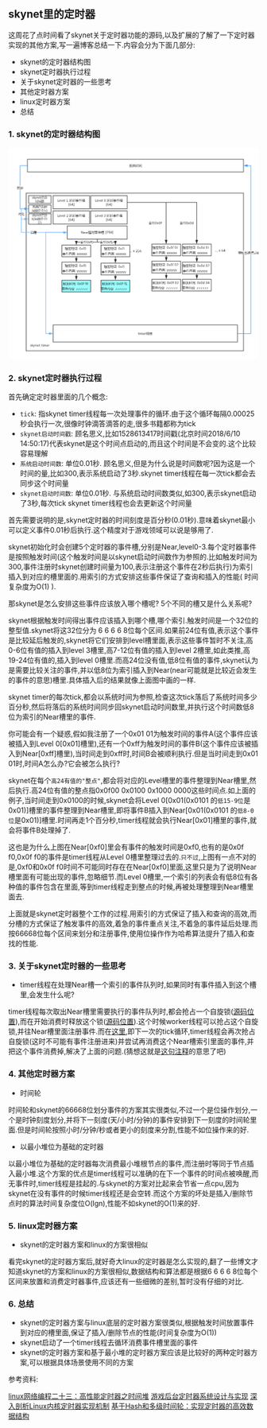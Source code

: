 ## skynet里的定时器

这周花了点时间看了skynet关于定时器功能的源码,以及扩展的了解了一下定时器实现的其他方案,写一遍博客总结一下.内容会分为下面几部分:

- skynet的定时器结构图
- skynet定时器执行过程
- 关于skynet定时器的一些思考
- 其他定时器方案
- linux定时器方案
- 总结


### 1. skynet的定时器结构图
![skynet timer](../img/skynet/timer/skynettimer.png)

### 2. skynet定时器执行过程

首先确定定时器里面的几个概念:

- `tick`: 指skynet timer线程每一次处理事件的循环.由于这个循环每隔0.00025秒会执行一次,很像时钟滴答滴答的走,很多书籍都称为tick
- `skynet启动时间戳`: 顾名思义,比如1528613417时间戳(北京时间2018/6/10 14:50:17)代表skynet是这个时间点启动的,而且这个时间是不会变的.这个比较容易理解
- `系统启动时间数`: 单位0.01秒. 顾名思义,但是为什么说是时间数呢?因为这是一个时间的量,比如300,表示系统启动了3秒.skynet timer线程在每一次tick都会去同步这个时间量
- `skynet启动时间数`: 单位0.01秒. 与系统启动时间数类似,如300,表示skynet启动了3秒,每次tick skynet timer线程也会去更新这个时间量

首先需要说明的是,skynet定时器的时间刻度是百分秒(0.01秒).意味着skynet最小可以定义事件0.01秒后执行.这个精度对于游戏领域可以说是够用了.

skynet初始化时会创建5个定时器的事件槽,分别是Near,level0-3.每个定时器事件是按照触发时间(这个触发时间是以skynet启动时间数作为参照的.比如触发时间为300,事件注册时skynet创建时间量为100,表示注册这个事件在2秒后执行)为索引插入到对应的槽里面的.用索引的方式安排这些事件保证了查询和插入的性能( 时间复杂度为O(1) ).

那skynet是怎么安排这些事件应该放入哪个槽呢? 5个不同的槽又是什么关系呢?

skynet根据触发时间得出事件应该插入到哪个槽,哪个索引.触发时间是一个32位的整型值.skynet将这32位分为 6 6 6 6 8位每个区间.如果前24位有值,表示这个事件是比较延后触发的,skynet将它们安排到level槽里面,表示这些事件暂时不关注,高0-6位有值的插入到level 3槽里,高7-12位有值的插入到level 2槽里,如此类推,高19-24位有值的,插入到level 0槽里.而高24位没有值,低8位有值的事件,skynet认为是需要比较关注的事件,并以低8位为索引插入到Near(near可能就是比较近会发生的事件的意思)槽里.具体插入后的结果就像上面图中画的一样.

skynet timer的每次tick,都会以系统时间为参照,检查这次tick落后了系统时间多少百分秒,然后将落后的系统时间同步回skynet启动时间数里,并执行这个时间数低8位为索引的Near槽里的事件.

你可能会有一个疑惑,假如我注册了一个0x01 01为触发时间的事件A(这个事件应该被插入到Level 0[0x01]槽里),还有一个0xff为触发时间的事件B(这个事件应该被插入到Near[0xff]槽里),当时间走到0xff时,时间B会被顺利执行.但是当时间走到0x01 01时,时间A怎么办?它会被怎么执行?

skynet在每个`高24有值的"整点"`,都会将对应的Level槽里的事件整理到Near槽里,然后执行.高24位有值的整点指0x0f00 0x0100 0x1000 0000这些时间点.如上面的例子,当时间走到0x0100的时候,skynet会将Level 0[0x01(0x0101 的`低15-9位`是0x01)]槽里的事件整理到Near槽里,即将事件B插入到Near[0x01(0x0101 的`低8-0位`是0x01)]槽里.时间再走1个百分秒,timer线程就会执行Near[0x01]槽里的事件,就会将事件B处理掉了.

这也是为什么上图在Near[0xf0]里会有事件的触发时间是0xf0,也有的是0x0f f0,0x0f f0的事件是timer线程从Level 0槽里整理过去的.`只不过`,上图有一点不对的是,0xf0和0x0f f0时间不可能同时存在在Near[0xf0]里面,这里只是为了说明Near槽里面有可能出现的事件,忽略细节.而Level 0槽里,一个索引的列表会有低8位有各种值的事件包含在里面,等到timer线程走到整点的时候,再被处理整理到Near槽里面去.

上面就是skynet定时器整个工作的过程.用索引的方式保证了插入和查询的高效,而分槽的方式保证了触发事件的高效,着急的事件重点关注,不着急的事件延后处理.而按66668位每个区间来划分和注册事件,使用位操作作为哈希算法提升了插入和查找的性能.

### 3. 关于skynet定时器的一些思考

- timer线程在处理Near槽一个索引的事件队列时,如果同时有事件插入到这个槽里,会发生什么呢?

timer线程每次取出Near槽里需要执行的事件队列时,都会抢占一个自旋锁([源码位置](https://github.com/cloudwu/skynet/blob/master/skynet-src/skynet_timer.c#L174)),而在开始消费时释放这个锁([源码位置](https://github.com/cloudwu/skynet/blob/master/skynet-src/skynet_timer.c#L165)).这个时候worker线程可以抢占这个自旋锁,并往Near槽里面注册事件.而在[这里](https://github.com/cloudwu/skynet/blob/master/skynet-src/skynet_timer.c#L177),即下一次的tick循环,timer线程会再次抢占自旋锁(这时不可能有事件注册进来)并尝试再消费这个Near槽索引里面的事件,并把这个事件消费掉,解决了上面的问题.(猜想这就是[这句注释](https://github.com/cloudwu/skynet/blob/master/skynet-src/skynet_timer.c#L176)的意思了吧)

### 4. 其他定时器方案

- 时间轮

时间轮和skynet的66668位划分事件的方案其实很类似,不过一个是位操作划分,一个是时钟刻度划分,并将下一刻度(天/小时/分钟)的事件安排到下一刻度的时间轮里面.但是时间轮按照小时/分钟/秒或者更小的刻度来分割,性能不如位操作来的好.

- 以最小堆位为基础的定时器

以最小堆位为基础的定时器每次消费最小堆根节点的事件,而注册时等同于节点插入最小堆.这个方案的优点是timer线程可以准确的在下一个事件的时间点被唤醒,而无事件时,timer线程是挂起的.与skynet的方案对比起来会节省一点cpu,因为skynet在没有事件的时候timer线程还是会空转.而这个方案的坏处是插入/删除节点时的算法时间复杂度位O(lgn),性能不如skynet的O(1)来的好.

### 5. linux定时器方案

- skynet的定时器方案和linux的方案很相似

看完skynet的定时器方案后,就好奇大linux的定时器是怎么实现的,翻了一些博文才知道skynet的方案和linux的方案很相似,数据结构和算法都是根据6 6 6 6 8位每个区间来放置和消费定时器事件,应该还有一些细微的差别,暂时没有仔细的对比.

### 6. 总结

- skynet的定时器方案与linux底层的定时器方案很类似,根据触发时间放置事件到对应的槽里面,保证了插入/删除节点的性能(时间复杂度为O(1))
- skynet启动了一个timer线程去循环消费事件槽里面的事件
- skynet的定时器方案和基于最小堆的定时器方案应该是比较好的两种定时器方案,可以根据具体场景使用不同的方案

参考资料:

[linux网络编程二十三：高性能定时器之时间堆](https://blog.csdn.net/jasonliuvip/article/details/24738605)
[游戏后台定时器系统设计与实现](https://www.jianshu.com/p/5a973f3ac409)
[深入剖析Linux内核定时器实现机制](https://blog.csdn.net/tianmohust/article/details/8707162)
[基于Hash和多级时间轮：实现定时器的高效数据结构](http://www.lpnote.com/2017/11/16/hashed-and-hierarchical-timing-wheels/)